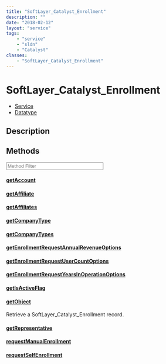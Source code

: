 ```yaml
---
title: "SoftLayer_Catalyst_Enrollment"
description: ""
date: "2018-02-12"
layout: "service"
tags:
    - "service"
    - "sldn"
    - "Catalyst"
classes:
    - "SoftLayer_Catalyst_Enrollment"
---
```

# SoftLayer_Catalyst_Enrollment
<div id='service-datatype'>
    <ul id='sldn-reference-tabs'>
    <li id='service'> <a href='/reference/services/SoftLayer_Catalyst_Enrollment' >Service</a></li>    <li id='datatype'> <a href='/reference/datatypes/SoftLayer_Catalyst_Enrollment' >Datatype</a></li>
    </ul>
</div>

## Description






        
<div id="properties" class="content service-content">

## Methods

<div class="view-filters">
    <div class="clearfix">
        <div class="search-input-box">
            <input placeholder="Method Filter" onkeyup="titleSearch(inputId='edit-combine', divId='method-div', elementClass='method-row')" 
                type="text" id="edit-combine" value="" size="30" maxlength="128" class="form-text">
        </div>
    </div>
</div>

<div id="method-div">

<div class="method-row">

#### [getAccount](/reference/services/SoftLayer_Catalyst_Enrollment/getAccount)


</div>

<div class="method-row">

#### [getAffiliate](/reference/services/SoftLayer_Catalyst_Enrollment/getAffiliate)


</div>

<div class="method-row">

#### [getAffiliates](/reference/services/SoftLayer_Catalyst_Enrollment/getAffiliates)


</div>

<div class="method-row">

#### [getCompanyType](/reference/services/SoftLayer_Catalyst_Enrollment/getCompanyType)


</div>

<div class="method-row">

#### [getCompanyTypes](/reference/services/SoftLayer_Catalyst_Enrollment/getCompanyTypes)


</div>

<div class="method-row">

#### [getEnrollmentRequestAnnualRevenueOptions](/reference/services/SoftLayer_Catalyst_Enrollment/getEnrollmentRequestAnnualRevenueOptions)


</div>

<div class="method-row">

#### [getEnrollmentRequestUserCountOptions](/reference/services/SoftLayer_Catalyst_Enrollment/getEnrollmentRequestUserCountOptions)


</div>

<div class="method-row">

#### [getEnrollmentRequestYearsInOperationOptions](/reference/services/SoftLayer_Catalyst_Enrollment/getEnrollmentRequestYearsInOperationOptions)


</div>

<div class="method-row">

#### [getIsActiveFlag](/reference/services/SoftLayer_Catalyst_Enrollment/getIsActiveFlag)


</div>

<div class="method-row">

#### [getObject](/reference/services/SoftLayer_Catalyst_Enrollment/getObject)
Retrieve a SoftLayer_Catalyst_Enrollment record.

</div>

<div class="method-row">

#### [getRepresentative](/reference/services/SoftLayer_Catalyst_Enrollment/getRepresentative)


</div>

<div class="method-row">

#### [requestManualEnrollment](/reference/services/SoftLayer_Catalyst_Enrollment/requestManualEnrollment)


</div>

<div class="method-row">

#### [requestSelfEnrollment](/reference/services/SoftLayer_Catalyst_Enrollment/requestSelfEnrollment)


</div>
</div>

</div>

